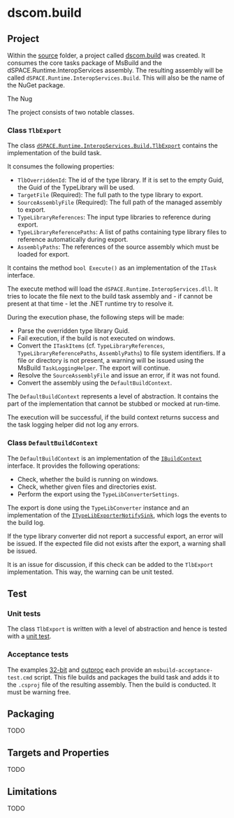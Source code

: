 # dscom.build

## Project

Within the [source](../../src/) folder, a project called [dscom.build](../../src/dscom.build/) was created. It consumes the core tasks package of MsBuild and the dSPACE.Runtime.InteropServices assembly. The resulting assembly will be called `dSPACE.Runtime.InteropServices.Build`. This will also be the name of the NuGet package.

The Nug

The project consists of two notable classes.

### Class `TlbExport`

The class [`dSPACE.Runtime.InteropServices.Build.TlbExport`](../../src/dscom.build/TlbExport.cs) contains the implementation of the build task.

It consumes the following properties:

* `TlbOverriddenId`: The id of the type library. If it is set to the empty Guid, the Guid of the TypeLibrary will be used.
* `TargetFile` (Required): The full path to the type library to export.
* `SourceAssemblyFile` (Required): The full path of the managed assembly to export.
* `TypeLibraryReferences`: The input type libraries to reference during export.
* `TypeLibraryReferencePaths`: A list of paths containing type library files to reference automatically during export.
* `AssemblyPaths`: The references of the source assembly which must be loaded for export.

It contains the method `bool Execute()` as an implementation of the `ITask` interface.

The execute method will load the `dSPACE.Runtime.InteropServices.dll`. It tries to locate the file next to the build task assembly and - if cannot be present at that time - let the .NET runtime try to resolve it.

During the execution phase, the following steps will be made:

* Parse the overridden type library Guid.
* Fail execution, if the build is not executed on windows.
* Convert the `ITaskItems` (cf. `TypeLibraryReferences`, `TypeLibraryReferencePaths`, `AssemblyPaths`) to file system identifiers. If a file or directory is not present, a warning will be issued using the MsBuild `TaskLoggingHelper`. The export will continue.
* Resolve the `SourceAssemblyFile` and issue an error, if it was not found.
* Convert the assembly using the `DefaultBuildContext`.

The `DefaultBuildContext` represents a level of abstraction. It contains the part of the implementation that cannot be stubbed or mocked at run-time.

The execution will be successful, if the build context returns success and the task logging helper did not log any errors.

### Class `DefaultBuildContext`

The `DefaultBuildContext` is an implementation of the [`IBuildContext`](../../src/dscom.build/IBuildContext.cs) interface. It provides the following operations:

* Check, whether the build is running on windows.
* Check, whether given files and directories exist.
* Perform the export using the `TypeLibConverterSettings`.

The export is done using the `TypeLibConverter` instance and an implementation of the [`ITypeLibExporterNotifySink`](../../src/dscom.build/LoggingTypeLibExporterSink.cs), which logs the events to the build log.

If the type library converter did not report a successful export, an error will be issued. If the expected file did not exists after the export, a warning shall be issued.

It is an issue for discussion, if this check can be added to the `TlbExport` implementation. This way, the warning can be unit tested.

## Test

### Unit tests

The class `TlbExport` is written with a level of abstraction and hence is tested with a [unit test](../../src/dscom.test/tests/BuildTaskTest.cs).

### Acceptance tests

The examples [32-bit](../../examples/32bit/) and [outproc](../../examples/outproc/) each provide an `msbuild-acceptance-test.cmd` script. This file builds and packages the build task and adds it to the `.csproj` file of the resulting assembly. Then the build is conducted. It must be warning free.

## Packaging

TODO

## Targets and Properties

TODO

## Limitations

TODO
